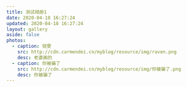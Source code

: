 ```yaml
---
title: 测试相册1
date: 2020-04-18 16:27:24
updated: 2020-04-18 16:27:24
layout: gallery
aside: false
photos:
  - caption: 锐雯
    src: http://cdn.carmendei.cn/myblog/resource/img/raven.png
    desc: 老婆画的
  - caption: 你被骗了
    src: http://cdn.carmendei.cn/myblog/resource/img/你被骗了.png
    desc: 你被骗了
---
```


